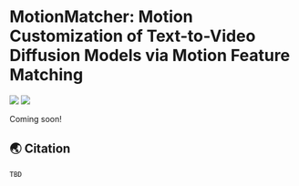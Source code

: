 # MotionMatcher: Motion Customization of Text-to-Video Diffusion Models via Motion Feature Matching

<a href="https://www.csie.ntu.edu.tw/~b09902097/motionmatcher/"><img src="https://img.shields.io/static/v1?label=Project&message=Website&color=blue"></a> <a href="TBD"><img src="https://img.shields.io/badge/arXiv-TBD-b31b1b.svg"></a>

Coming soon!

## 🌏 Citation

```
TBD
```
